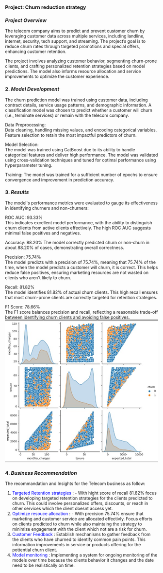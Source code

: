 ### Project:  Churn reduction strategy
### *Project Overview*  

The telecom company aims to predict and prevent customer churn by leveraging customer data across multiple services, including landline, internet, security, tech support, and streaming. The project’s goal is to reduce churn rates through targeted promotions and special offers, enhancing customer retention.  

The project involves analyzing customer behavior, segmenting churn-prone clients, and crafting personalized retention strategies based on model predictions. The model also informs resource allocation and service improvements to optimize the customer experience.  

### 2. *Model Development*  
The churn prediction model was trained using customer data, including contract details, service usage patterns, and demographic information. A classification model was chosen to predict whether a customer will churn (i.e., terminate services) or remain with the telecom company.  

Data Preprocessing:    
Data cleaning, handling missing values, and encoding categorical variables.  
Feature selection to retain the most impactful predictors of churn.  

Model Selection:  
The model was trained using CatBoost due to its ability to handle categorical features and deliver high performance.
The model was validated using cross-validation techniques and tuned for optimal performance using hyperparameter tuning.

Training:
The model was trained for a sufficient number of epochs to ensure convergence and improvement in prediction accuracy.  

### 3. *Results*  
The model's performance metrics were evaluated to gauge its effectiveness in identifying churners and non-churners:  

ROC AUC: 93.33%    
This indicates excellent model performance, with the ability to distinguish churn clients from active clients effectively. The high ROC AUC suggests minimal false positives and negatives.

Accuracy: 88.20%
The model correctly predicted churn or non-churn in about 88.20% of cases, demonstrating overall correctness.  

Precision: 75.74%  
The model predicts with a precision of 75.74%, meaning that 75.74% of the time, when the model predicts a customer will churn, it is correct. This helps reduce false positives, ensuring marketing resources are not wasted on clients who aren't likely to churn.  

Recall: 81.82%  
The model identifies 81.82% of actual churn clients. This high recall ensures that most churn-prone clients are correctly targeted for retention strategies.  

F1 Score: 78.66%  
The F1 score balances precision and recall, reflecting a reasonable trade-off between identifying churn clients and avoiding false positives.  
<img src="images/Corr_churn.jpg?raw=true"/>

### 4. *Business Recommendation*
The recommandation and Insights for the Telecom business as follow:  
1) <font color='blue'> Targeted Retention strategies </font> : - With hight score of recall 81.82% focus on developing targeted retention strategies for the clients predicted to churn. This could involve personalized offers, discounts, or reach in other services which the client doesnt access yet.  
2) <font color='blue'> Optimize resouce allocation </font> : - With precision 75.74% ensure that marketing and customer service are allocated effectivly. Focus efforts on clients predicted to churn while also maintaing the strategy to minimize engagement with the client which not  are a risk for churn.  
3) <font color='blue'> Customer Feedback </font> : Establish mechanisms to gather feedback from the clients who have churned to identify common pain points. This information improvements in service or products offering for the pottential churn client.  
3) <font color='blue'> Model monitoring </font> : Implementing a system  for ongoing monitoring  of the models over time because the clients behavior it changes and the date need to be realistically on time.

